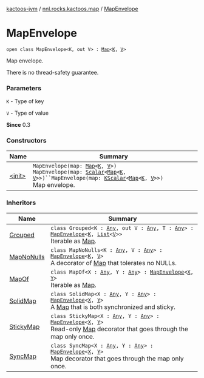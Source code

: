 [kactoos-jvm](../../index.md) / [nnl.rocks.kactoos.map](../index.md) / [MapEnvelope](./index.md)

# MapEnvelope

`open class MapEnvelope<K, out V> : `[`Map`](https://kotlinlang.org/api/latest/jvm/stdlib/kotlin.collections/-map/index.html)`<`[`K`](index.md#K)`, `[`V`](index.md#V)`>`

Map envelope.

There is no thread-safety guarantee.

### Parameters

`K` - Type of key

`V` - Type of value

**Since**
0.3

### Constructors

| Name | Summary |
|---|---|
| [&lt;init&gt;](-init-.md) | `MapEnvelope(map: `[`Map`](https://kotlinlang.org/api/latest/jvm/stdlib/kotlin.collections/-map/index.html)`<`[`K`](index.md#K)`, `[`V`](index.md#V)`>)`<br>`MapEnvelope(map: `[`Scalar`](../../nnl.rocks.kactoos/-scalar/index.md)`<`[`Map`](https://kotlinlang.org/api/latest/jvm/stdlib/kotlin.collections/-map/index.html)`<`[`K`](index.md#K)`, `[`V`](index.md#V)`>>)``MapEnvelope(map: `[`KScalar`](../../nnl.rocks.kactoos/-k-scalar.md)`<`[`Map`](https://kotlinlang.org/api/latest/jvm/stdlib/kotlin.collections/-map/index.html)`<`[`K`](index.md#K)`, `[`V`](index.md#V)`>>)`<br>Map envelope. |

### Inheritors

| Name | Summary |
|---|---|
| [Grouped](../-grouped/index.md) | `class Grouped<K : `[`Any`](https://kotlinlang.org/api/latest/jvm/stdlib/kotlin/-any/index.html)`, out V : `[`Any`](https://kotlinlang.org/api/latest/jvm/stdlib/kotlin/-any/index.html)`, T : `[`Any`](https://kotlinlang.org/api/latest/jvm/stdlib/kotlin/-any/index.html)`> : `[`MapEnvelope`](./index.md)`<`[`K`](../-grouped/index.md#K)`, `[`List`](https://kotlinlang.org/api/latest/jvm/stdlib/kotlin.collections/-list/index.html)`<`[`V`](../-grouped/index.md#V)`>>`<br>Iterable as [Map](https://kotlinlang.org/api/latest/jvm/stdlib/kotlin.collections/-map/index.html). |
| [MapNoNulls](../-map-no-nulls/index.md) | `class MapNoNulls<K : `[`Any`](https://kotlinlang.org/api/latest/jvm/stdlib/kotlin/-any/index.html)`, V : `[`Any`](https://kotlinlang.org/api/latest/jvm/stdlib/kotlin/-any/index.html)`> : `[`MapEnvelope`](./index.md)`<`[`K`](../-map-no-nulls/index.md#K)`, `[`V`](../-map-no-nulls/index.md#V)`>`<br>A decorator of [Map](https://kotlinlang.org/api/latest/jvm/stdlib/kotlin.collections/-map/index.html) that tolerates no NULLs. |
| [MapOf](../-map-of/index.md) | `class MapOf<X : `[`Any`](https://kotlinlang.org/api/latest/jvm/stdlib/kotlin/-any/index.html)`, Y : `[`Any`](https://kotlinlang.org/api/latest/jvm/stdlib/kotlin/-any/index.html)`> : `[`MapEnvelope`](./index.md)`<`[`X`](../-map-of/index.md#X)`, `[`Y`](../-map-of/index.md#Y)`>`<br>Iterable as [Map](https://kotlinlang.org/api/latest/jvm/stdlib/kotlin.collections/-map/index.html). |
| [SolidMap](../-solid-map/index.md) | `class SolidMap<X : `[`Any`](https://kotlinlang.org/api/latest/jvm/stdlib/kotlin/-any/index.html)`, Y : `[`Any`](https://kotlinlang.org/api/latest/jvm/stdlib/kotlin/-any/index.html)`> : `[`MapEnvelope`](./index.md)`<`[`X`](../-solid-map/index.md#X)`, `[`Y`](../-solid-map/index.md#Y)`>`<br>A [Map](https://kotlinlang.org/api/latest/jvm/stdlib/kotlin.collections/-map/index.html) that is both synchronized and sticky. |
| [StickyMap](../-sticky-map/index.md) | `class StickyMap<X : `[`Any`](https://kotlinlang.org/api/latest/jvm/stdlib/kotlin/-any/index.html)`, Y : `[`Any`](https://kotlinlang.org/api/latest/jvm/stdlib/kotlin/-any/index.html)`> : `[`MapEnvelope`](./index.md)`<`[`X`](../-sticky-map/index.md#X)`, `[`Y`](../-sticky-map/index.md#Y)`>`<br>Read-only [Map](https://kotlinlang.org/api/latest/jvm/stdlib/kotlin.collections/-map/index.html) decorator that goes through the map only once. |
| [SyncMap](../-sync-map/index.md) | `class SyncMap<X : `[`Any`](https://kotlinlang.org/api/latest/jvm/stdlib/kotlin/-any/index.html)`, Y : `[`Any`](https://kotlinlang.org/api/latest/jvm/stdlib/kotlin/-any/index.html)`> : `[`MapEnvelope`](./index.md)`<`[`X`](../-sync-map/index.md#X)`, `[`Y`](../-sync-map/index.md#Y)`>`<br>Map decorator that goes through the map only once. |
